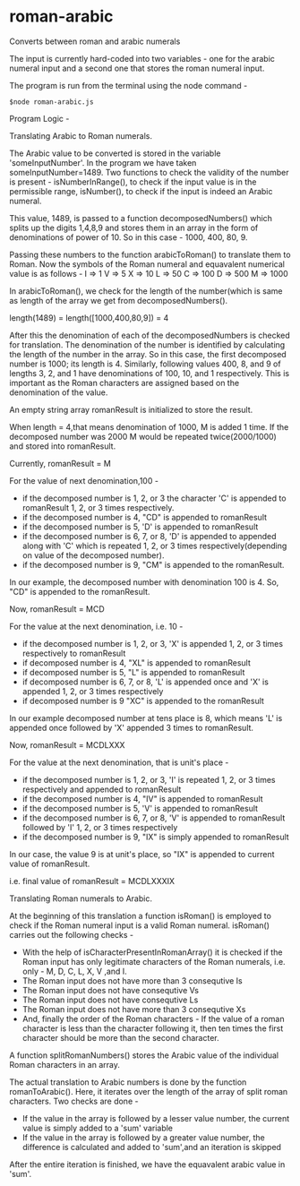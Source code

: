 # roman-arabic
Converts between roman and arabic numerals

The input is currently hard-coded into two variables - one for the 
arabic numeral input and a second one that stores the roman numeral 
input.

The program is run from the terminal using the node command -
```
$node roman-arabic.js
```

Program Logic - 

Translating Arabic to Roman numerals.

The Arabic value to be converted is stored in the variable 
'someInputNumber'. In the program we have taken someInputNumber=1489. Two 
functions to check the validity of the number is present - isNumberInRange(),
to check if the input value is in the permissible range, isNumber(), to check 
if the input is indeed an Arabic numeral.

This value, 1489, is passed to a function decomposedNumbers() which
splits up the digits 1,4,8,9 and stores them in an array in the form of
denominations of power of 10. So in this case - 1000, 400, 80, 9.

Passing these numbers to the function arabicToRoman() to translate them 
to Roman. Now the symbols of the Roman numeral and equavalent numerical 
value is as follows -
I  => 1
V  => 5
X  => 10
L  => 50
C  => 100
D  => 500
M  => 1000

In arabicToRoman(), we check for the length of the number(which is 
same as length of the array we get from decomposedNumbers().

length(1489) = length([1000,400,80,9]) = 4

After this the denomination of each of the decomposedNumbers is checked 
for translation. The denomination of the number is identified by 
calculating the length of the number in the array. So in this case, the 
first decomposed number is 1000; its length is 4. Similarly, following 
values 400, 8, and 9 of lengths 3, 2, and 1 have denominations of 100, 
10, and 1 respectively. This is important as the Roman characters are 
assigned based on the denomination of the value.

An empty string array romanResult is initialized to store the result.

When length = 4,that means denomination of 1000, M is added 1 time. If 
the decomposed number was 2000 M would be repeated twice(2000/1000) and 
stored into romanResult.

Currently, romanResult = M

For the value of next denomination,100 - 
* if the decomposed number is 1, 2, or 3 the character 'C' is appended 
to romanResult 1, 2, or 3 times respectively.
* if the decomposed number is 4, "CD" is appended to romanResult
* if the decomposed number is 5, 'D' is appended to romanResult
* if the decomposed number is 6, 7, or 8, 'D' is appended to appended 
along with 'C' which is repeated 1, 2, or 3 times 
respectively(depending on value of the decomposed number).
* if the decomposed number is 9, "CM" is appended to the romanResult.

In our example, the decomposed number with denomination 100 is 4. So, 
"CD" is appended to the romanResult.

Now, romanResult = MCD


For the value at the next denomination, i.e. 10 -
* if the decomposed number is 1, 2, or 3, 'X' is appended 1, 2, or 3 
times respectively to romanResult
* if decomposed number is 4, "XL" is appended to romanResult
* if decomposed number is 5, "L" is appended to romanResult
* if decomposed number is 6, 7, or 8, 'L' is appended once and 'X' is 
appended 1, 2, or 3 times respectively
* if decomposed number is 9 "XC" is appended to the romanResult

In our example decomposed number at tens place is 8, which means 'L' is 
appended once followed by 'X' appended 3 times to romanResult.

Now, romanResult = MCDLXXX


For the value at the next denomination, that is unit's place -
* if the decomposed number is 1, 2, or 3, 'I' is repeated 1, 2, or 3 
times respectively and appended to romanResult
* if the decomposed number is 4, "IV" is appended to romanResult
* if the decomposed number is 5, 'V' is appended to romanResult
* if the decomposed number is 6, 7, or 8, 'V' is appended to romanResult 
followed by 'I' 1, 2, or 3 times respectively
* if the decomposed number is 9, "IX" is simply appended to romanResult

In our case, the value 9 is at unit's place, so "IX" is appended to 
current value of romanResult.

i.e. final value of romanResult = MCDLXXXIX


Translating Roman numerals to Arabic.

At the beginning of this translation a function isRoman() is employed to 
check if the Roman numeral input is a valid Roman numeral. isRoman() 
carries out the following checks - 
* With the help of isCharacterPresentInRomanArray() it is checked if 
the 
Roman input has only legitimate characters of the Roman numerals, i.e. 
only - M, D, C, L, X, V ,and I.
* The Roman input does not have more than 3 consequtive Is
* The Roman input does not have consequtive Vs
* The Roman input does not have consequtive Ls
* The Roman input does not have more than 3 consequtive Xs
* And, finally the order of the Roman characters - If the value of a 
roman character is less than the character following it, then ten times 
the first character should be more than the second character.

A function splitRomanNumbers() stores the Arabic value of the 
individual Roman characters in an array.

The actual translation to Arabic numbers is done by the function 
romanToArabic(). Here, it iterates over the length of the array of split 
roman characters. Two checks are done - 
* If the value in the array is followed by a lesser value number, the 
current value is simply added to a 'sum' variable
* If the value in the array is followed by a greater value number, the 
difference is calculated and added to 'sum',and an iteration is skipped

After the entire iteration is finished, we have the equavalent arabic 
value in 'sum'.
